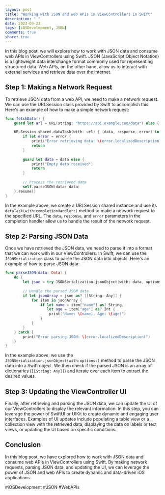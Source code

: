 ```yaml
---
layout: post
title: "Working with JSON and web APIs in ViewControllers in Swift"
description: " "
date: 2023-09-23
tags: [iOSDevelopment, JSON]
comments: true
share: true
---
```


In this blog post, we will explore how to work with JSON data and consume web APIs in ViewControllers using Swift. JSON (JavaScript Object Notation) is a lightweight data interchange format commonly used for representing structured data. Web APIs, on the other hand, allow us to interact with external services and retrieve data over the internet.

## Step 1: Making a Network Request

To retrieve JSON data from a web API, we need to make a network request. We can use the URLSession class provided by Swift to accomplish this. Here's an example of how to make a simple network request:

```swift
func fetchData() {
    guard let url = URL(string: "https://api.example.com/data") else { return }

    URLSession.shared.dataTask(with: url) { (data, response, error) in
        if let error = error {
            print("Error retrieving data: \(error.localizedDescription)")
            return
        }
        
        guard let data = data else {
            print("Empty data received")
            return
        }
        
        // Process the retrieved data
        self.parseJSON(data: data)
    }.resume()
}
```

In the example above, we create a URLSession shared instance and use its `dataTask(with:completionHandler:)` method to make a network request to the specified URL. The `data`, `response`, and `error` parameters in the completion handler allow us to handle the result of the network request.

## Step 2: Parsing JSON Data

Once we have retrieved the JSON data, we need to parse it into a format that we can work with in our ViewControllers. In Swift, we can use the `JSONSerialization` class to parse the JSON data into objects. Here's an example of how to parse JSON data:

```swift
func parseJSON(data: Data) {
    do {
        let json = try JSONSerialization.jsonObject(with: data, options: [])
        
        // Handle the parsed JSON data
        if let jsonArray = json as? [[String: Any]] {
            for item in jsonArray {
                if let name = item["name"] as? String,
                   let age = item["age"] as? Int {
                    print("Name: \(name), Age: \(age)")
                }
            }
        }
    } catch {
        print("Error parsing JSON: \(error.localizedDescription)")
    }
}
```

In the example above, we use the `JSONSerialization.jsonObject(with:options:)` method to parse the JSON data into a Swift object. We then check if the parsed JSON is an array of dictionaries (`[[String: Any]]`) and iterate over each item to extract the desired values.

## Step 3: Updating the ViewController UI

Finally, after retrieving and parsing the JSON data, we can update the UI of our ViewControllers to display the relevant information. In this step, you can leverage the power of SwiftUI or UIKit to create dynamic and engaging user interfaces. Examples of UI updates include populating a table view or a collection view with the retrieved data, displaying the data on labels or text views, or updating the UI based on specific conditions.

## Conclusion

In this blog post, we have explored how to work with JSON data and consume web APIs in ViewControllers using Swift. By making network requests, parsing JSON data, and updating the UI, we can leverage the power of JSON and web APIs to create dynamic and data-driven iOS applications.

#iOSDevelopment #JSON #WebAPIs